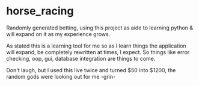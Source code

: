 # horse_racing
Randomly generated betting, using this project as aide to learning python &amp; will expand on it as my experience grows.
 
As stated this is a learning tool for me so as I learn things the application will expand, be completely rewritten at times, I expect.
So things like error checking, oop, gui, database integration are things to come.

Don't laugh, but I used this live twice and turned $50 into $1200, the random gods were looking out for me -grin-
